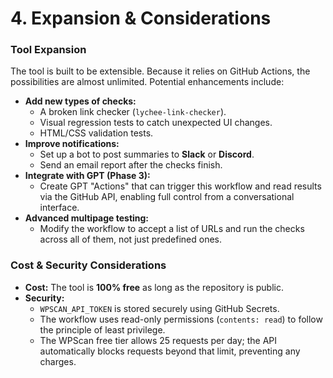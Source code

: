 # 4. Expansion & Considerations

### Tool Expansion
The tool is built to be extensible. Because it relies on GitHub Actions, the possibilities are almost unlimited. Potential enhancements include:

* **Add new types of checks:**
    * A broken link checker (`lychee-link-checker`).
    * Visual regression tests to catch unexpected UI changes.
    * HTML/CSS validation tests.
* **Improve notifications:**
    * Set up a bot to post summaries to **Slack** or **Discord**.
    * Send an email report after the checks finish.
* **Integrate with GPT (Phase 3):**
    * Create GPT "Actions" that can trigger this workflow and read results via the GitHub API, enabling full control from a conversational interface.
* **Advanced multipage testing:**
    * Modify the workflow to accept a list of URLs and run the checks across all of them, not just predefined ones.

### Cost & Security Considerations
* **Cost:** The tool is **100% free** as long as the repository is public.
* **Security:**
    * `WPSCAN_API_TOKEN` is stored securely using GitHub Secrets.
    * The workflow uses read-only permissions (`contents: read`) to follow the principle of least privilege.
    * The WPScan free tier allows 25 requests per day; the API automatically blocks requests beyond that limit, preventing any charges.
